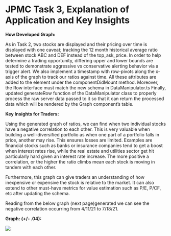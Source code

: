 # JPMC Task 3, Explanation of Application and Key Insights

**How Developed Graph:**

As in Task 2, two stocks are displayed and their pricing over time is displayed with one caveat; tracking the 12 month historical average ratio between stock ABC and DEF instead of the top\_ask\_price. In order to help determine a trading opportunity, differing upper and lower bounds are tested to demonstrate aggressive vs conservative alerting behavior via a trigger alert. We also implement a timestamp with row-pivots along the x-axis of the graph to track our ratios against time. All these attributes are added to the element under the componentDidMount method. Moreover, the Row interface must match the new schema in DataManipulator.ts Finally,  updated generateRow function of the DataManipulator class to properly process the raw server data passed to it so that it can return the processed data which will be rendered by the Graph component’s table.


**Key Insights for Traders:**

Using the generated graph of ratios, we can find when two individual stocks have a negative correlation to each other. This is very valuable when building a well-diversified portfolio as when one part of a portfolio falls in price, another may rise. This ensures losses are limited. Examples are financial stocks such as banks or insurance companies tend to get a boost when interest rates rise, while the real estate and utilities sector get hit particularly hard given an interest rate increase. The more positive a correlation, or the higher the ratio climbs  mean each stock is moving in tandem with each other.

Furthermore, this graph can give traders an understanding of how inexpensive or expensive the stock is relative to the market. It can also extend to other must-have metrics for value estimation such as P/E,  P/CF, etc after updating the schema.

Reading from the below graph (next page)generated we can see the negative correlation occurring from 4/11/21 to 7/18/21.

**Graph: (+/- .04):**

![](Aspose.Words.4fdf29d2-2aa1-490f-9250-9a20091aa910.001.png)
